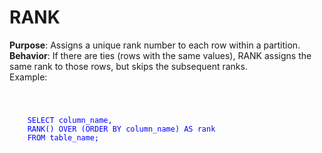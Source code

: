 <H1> RANK </H1>
<B>Purpose</B>: Assigns a unique rank number to each row within a partition.<br>
<B>Behavior</B>: If there are ties (rows with the same values), RANK assigns the same rank to those rows, but skips the subsequent ranks.<br>
Example: <br>
<code style="color: blue">
  <p>
    SELECT column_name,
    RANK() OVER (ORDER BY column_name) AS rank
    FROM table_name;
  </p>
</code>



